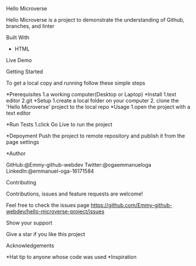 Hello Microverse

Hello Microverse is a project to demonstrate the understanding of Github, branches, and linter 


Built With

* HTML

Live Demo

Getting Started

To get a local copy and running follow these simple steps

*Prerequisites
  1.a working computer(Desktop or Laptop)
*Install
   1.text editor
   2.git
*Setup
    1.create a local folder on your computer
    2. clone the 'Hello Microverse' project to the local repo
*Usage
    1.open the project with a text editor

*Run Tests
 1.click Go Live to run the project

 *Depoyment
   Push the project to remote repository and publish it from the page settings

*Author

GitHub:@Emmy-github-webdev
Twitter:@ogaemmanueloga
LinkedIn:@emmanuel-oga-16171584

Contributing

Contributions, issues and feature requests are welcome!

Feel free to check the issues page https://github.com/Emmy-github-webdev/hello-microverse-project/issues

Show your support

Give a star if you like this project

Acknowledgements

*Hat tip to anyone whose code was used
*Inspiration


    
